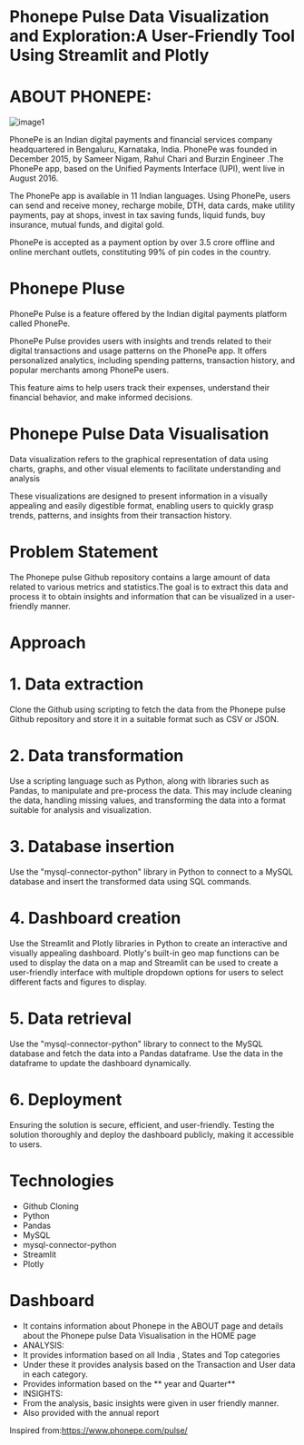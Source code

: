 # Phonepe Pulse Data Visualization and Exploration:A User-Friendly Tool Using Streamlit and Plotly

# ABOUT PHONEPE:
![image1](https://github.com/vinudrago/Phonepe-Pulse-Data-Visualization/assets/133556862/c924aba9-de8f-4e8c-919f-12e07398b3d6)

PhonePe is an Indian digital payments and financial services company headquartered in Bengaluru, Karnataka, India. PhonePe was founded in December 2015, by Sameer Nigam, Rahul Chari and Burzin Engineer .The PhonePe app, based on the Unified Payments Interface (UPI), went live in August 2016.

The PhonePe app is available in 11 Indian languages. Using PhonePe, users can send and receive money, recharge mobile, DTH, data cards, make utility payments, pay at shops, invest in tax saving funds, liquid funds, buy insurance, mutual funds, and digital gold.

PhonePe is accepted as a payment option by over 3.5 crore offline and online merchant outlets, constituting 99% of pin codes in the country.

# Phonepe Pluse
PhonePe Pulse is a feature offered by the Indian digital payments platform called PhonePe.

PhonePe Pulse provides users with insights and trends related to their digital transactions and usage patterns on the PhonePe app. It offers personalized analytics, including spending patterns, transaction history, and popular merchants among PhonePe users.

This feature aims to help users track their expenses, understand their financial behavior, and make informed decisions.

# Phonepe Pulse Data Visualisation
Data visualization refers to the graphical representation of data using charts, graphs, and other visual elements to facilitate understanding and analysis

These visualizations are designed to present information in a visually appealing and easily digestible format, enabling users to quickly grasp trends, patterns, and insights from their transaction history.

# Problem Statement
The Phonepe pulse Github repository contains a large amount of data related to various metrics and statistics.The goal is to extract this data and process it to obtain insights and information that can be visualized in a user-friendly manner.

# Approach
# 1. Data extraction
Clone the Github using scripting to fetch the data from the Phonepe pulse Github repository and store it in a suitable format such as CSV or JSON.
# 2. Data transformation
Use a scripting language such as Python, along with libraries such as Pandas, to manipulate and pre-process the data.
This may include cleaning the data, handling missing values, and transforming the data into a format suitable for analysis and visualization.
# 3. Database insertion
Use the "mysql-connector-python" library in Python to connect to a MySQL database and insert the transformed data using SQL commands.
# 4. Dashboard creation
Use the Streamlit and Plotly libraries in Python to create an interactive and visually appealing dashboard.
Plotly's built-in geo map functions can be used to display the data on a map and Streamlit can be used to create a user-friendly interface with multiple dropdown options for users to select different facts and figures to display.
# 5. Data retrieval
Use the "mysql-connector-python" library to connect to the MySQL database and fetch the data into a Pandas dataframe.
Use the data in the dataframe to update the dashboard dynamically.
# 6. Deployment
Ensuring the solution is secure, efficient, and user-friendly.
Testing the solution thoroughly and deploy the dashboard publicly, making it accessible to users.

# Technologies
* Github Cloning
* Python
* Pandas
* MySQL
* mysql-connector-python
* Streamlit
* Plotly

# Dashboard
* It contains information about Phonepe in the ABOUT page and details about the Phonepe pulse Data Visualisation in the HOME page
* ANALYSIS:
* It provides information based on all India , States and Top categories
* Under these it provides analysis based on the Transaction and User data in each category.
* Provides information based on the ** year and Quarter**
* INSIGHTS:
* From the analysis, basic insights were given in user friendly manner.
* Also provided with the annual report

Inspired from:https://www.phonepe.com/pulse/
